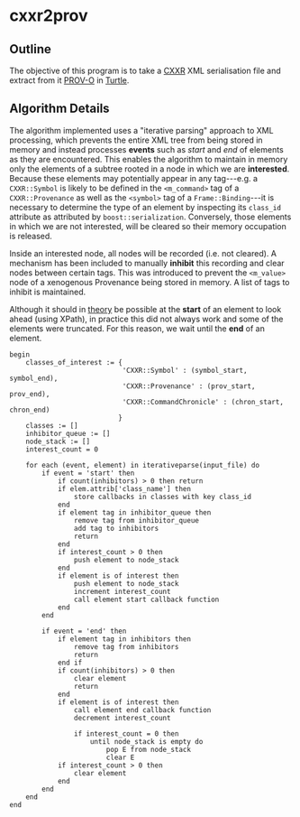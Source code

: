 # cxxr2prov

## Outline

The objective of this program is to take a
[CXXR](https://github.com/cxxr-devel/cxxr) XML serialisation file and extract
from it [PROV-O](http://www.w3.org/TR/prov-o/) in
[Turtle](http://www.w3.org/TeamSubmission/turtle/).

## Algorithm Details
The algorithm implemented uses a "iterative parsing" approach to XML
processing, which prevents the entire XML tree from being stored in memory and
instead processes **events** such as *start* and *end* of elements as they are
encountered. This enables the algorithm to maintain in memory only the elements
of a subtree rooted in a node in which we are **interested**. Because these
elements may potentially appear in any tag---e.g. a `CXXR::Symbol` is likely to
be defined in the `<m_command>` tag of a `CXXR::Provenance` as well as the
`<symbol>` tag of a `Frame::Binding`---it is necessary to determine the type of
an element by inspecting its `class_id` attribute as attributed by
`boost::serialization`.  Conversely, those elements in which we are not
interested, will be cleared so their memory occupation is released.

Inside an interested node, all nodes will be recorded (i.e. not cleared). A
mechanism has been included to manually **inhibit** this recording and clear
nodes between certain tags. This was introduced to prevent the `<m_value>` node
of a xenogenous Provenance being stored in memory. A list of tags to inhibit is
maintained.

Although it should in
[theory](http://www.ibm.com/developerworks/xml/library/x-hiperfparse/) be
possible at the **start** of an element to
look ahead (using XPath), in practice this did not always work and some of the
elements were truncated. For this reason, we wait until the **end** of an
element.

```
begin
    classes_of_interest := {
                            'CXXR::Symbol' : (symbol_start, symbol_end),
    			            'CXXR::Provenance' : (prov_start, prov_end),
    			            'CXXR::CommandChronicle' : (chron_start, chron_end)
    					   }
   	classes := []
   	inhibitor_queue := []
   	node_stack := []
   	interest_count = 0

    for each (event, element) in iterativeparse(input_file) do
    	if event = 'start' then
    		if count(inhibitors) > 0 then return
    		if elem.attrib['class_name'] then
    			store callbacks in classes with key class_id
    		end
    		if element tag in inhibitor_queue then
    			remove tag from inhibitor_queue
    			add tag to inhibitors
    			return
    		end
    		if interest_count > 0 then
    			push element to node_stack
    		end
    		if element is of interest then
    			push element to node_stack
    			increment interest_count
    			call element start callback function
    		end
    	end

    	if event = 'end' then
    		if element tag in inhibitors then
    			remove tag from inhibitors
    			return
    		end if
    		if count(inhibitors) > 0 then
    			clear element
    			return
    		end
    		if element is of interest then
    			call element end callback function
                decrement interest_count

                if interest_count = 0 then
                    until node_stack is empty do
                        pop E from node_stack
                        clear E
            if interest_count > 0 then
                clear element
            end
    	end
    end
end

```
